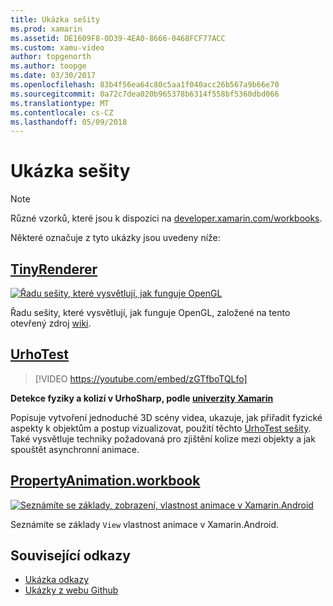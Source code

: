 ```yaml
---
title: Ukázka sešity
ms.prod: xamarin
ms.assetid: DE1609F8-0D39-4EA0-8666-0468FCF77ACC
ms.custom: xamu-video
author: topgenorth
ms.author: toopge
ms.date: 03/30/2017
ms.openlocfilehash: 83b4f56ea64c80c5aa1f040acc26b567a9b66e70
ms.sourcegitcommit: 0a72c7dea020b965378b6314f558bf5360dbd066
ms.translationtype: MT
ms.contentlocale: cs-CZ
ms.lasthandoff: 05/09/2018
---
```

# <a name="sample-workbooks"></a>Ukázka sešity

> [!NOTE]
> Různé vzorků, které jsou k dispozici na [developer.xamarin.com/workbooks](https://developer.xamarin.com/workbooks/).

Některé označuje z tyto ukázky jsou uvedeny níže:

## <a name="tinyrenderertinyrenderermd"></a>[TinyRenderer](tinyrenderer.md)

[![](images/tinyrenderer-sml.png "Řadu sešity, které vysvětlují, jak funguje OpenGL")](images/tinyrenderer-sml-orig.png#lightbox)

Řadu sešity, které vysvětlují, jak funguje OpenGL, založené na tento otevřený zdroj [wiki](https://github.com/ssloy/tinyrenderer/wiki/).

[](tinyrenderer.md)

## <a name="urhotesthttpsgithubcomkrumelururhotest"></a>[UrhoTest](https://github.com/Krumelur/UrhoTest)

 > [!VIDEO https://youtube.com/embed/zGTfboTQLfo]

**Detekce fyziky a kolizí v UrhoSharp, podle [univerzity Xamarin](https://university.xamarin.com)**

Popisuje vytvoření jednoduché 3D scény videa, ukazuje, jak přiřadit fyzické aspekty k objektům a postup vizualizovat, použití těchto [UrhoTest sešity](https://github.com/Krumelur/UrhoTest). Také vysvětluje techniky požadovaná pro zjištění kolize mezi objekty a jak spouštět asynchronní animace.

## <a name="propertyanimationworkbookhttpsdeveloperxamarincomworkbooksandroiduser-interfacepropertyanimationworkbook"></a>[PropertyAnimation.workbook](https://developer.xamarin.com/workbooks/android/user-interface/PropertyAnimation.workbook)

[![](images/android-property-view-sml.png "Seznámíte se základy, zobrazení, vlastnost animace v Xamarin.Android")](images/android-property-view.png#lightbox)

Seznámíte se základy `View` vlastnost animace v Xamarin.Android.


<!--[![](images/skia0-sml.png "Android")](images/skia0.png#lightbox)

SkiaSharp provides a powerful C# API for doing 2D graphics. See how to use Skia to draw in your apps.-->


## <a name="related-links"></a>Související odkazy

- [Ukázka odkazy](https://developer.xamarin.com/workbooks)
- [Ukázky z webu Github](https://github.com/xamarin/workbooks)
